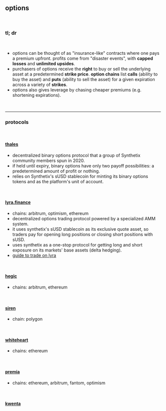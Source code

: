## options

<br>

### tl; dr

<br>

* options can be thought of as "insurance-like" contracts where one pays a premium upfront. profits come from "disaster events", with **capped losses** and **unlimited upsides**.
* purchasers of options receive the **right** to buy or sell the underlying asset at a predetermined **strike price**. **option chains** list **calls** (ability to buy the asset) and **puts** (ability to sell the asset) for a given expiration across a variety of **strikes**.
* options also gives leverage by chasing cheaper premiums (e.g. shortening expirations).

<br>

---

### protocols

<br>

#### [thales](https://thalesmarket.io/)



* decentralized binary options protocol that a group of Synthetix community members spun in 2020.
* if held until expiry, binary options have only two payoff possibilities: a predetermined amount of profit or nothing.
* relies on Synthetix's sUSD stablecoin for minting its binary options tokens and as the platform's unit of account.

<br>



#### [lyra.finance](https://www.lyra.finance/)

* chains: arbitrum, optimism, ethereum
* decentralized options trading protocol powered by a specialized AMM system.
* it uses synthetix's sUSD stablecoin as its exclusive quote asset, so traders pay for opening long positions or closing short positions with sUSD.
* uses synthetix as a one-stop protocol for getting long and short exposure on its markets' base assets (delta hedging).
* [guide to trade on lyra](https://newsletter.banklesshq.com/p/a-guide-to-options-on-lyra)

<br>

#### [hegic](https://www.hegic.co/app#/arbitrum/trade/new)

* chains: arbitrum, ethereum


<br>

#### [siren](https://siren.xyz/)

* chain: polygon

<br>

#### [whiteheart](https://www.whiteheart.finance/#/swap-wrap/wrap?from=WBTC&to=WHBTC)

* chains: ethereum

<br>

#### [premia](https://app.premia.finance/options)

* chains: ethereum, arbitrum, fantom, optimism

<br>

#### [kwenta](https://mirror.xyz/kwenta.eth/nPp4epdHb1OZlta1YXfPVeBNL89P_jpQGgruC9daOdc)
